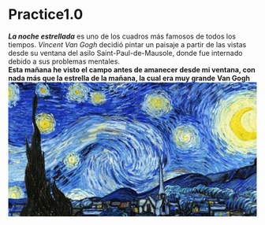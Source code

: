 # Practice1.0
**_La noche estrellada_** es uno de los cuadros más famosos de todos los tiempos.
*Vincent Van Gogh* decidió pintar un paisaje a partir de las vistas desde su ventana del asilo Saint-Paul-de-Mausole, donde fue internado debido a sus problemas mentales.  
**Esta mañana he visto el campo antes de amanecer desde mi ventana, con nada más que la estrella de la mañana, la cual era muy grande**
 **Van Gogh**
![VanGogh](img/Noche.jpg)
